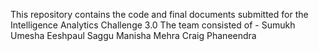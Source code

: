 This repository contains the code and final documents submitted for the Intelligence Analytics Challenge 3.0
The team consisted of -
Sumukh Umesha
Eeshpaul Saggu
Manisha Mehra
Craig
Phaneendra 


